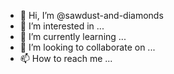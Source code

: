 - 👋 Hi, I’m @sawdust-and-diamonds
- 👀 I’m interested in ...
- 🌱 I’m currently learning ...
- 💞️ I’m looking to collaborate on ...
- 📫 How to reach me ...

<!---
Hi, this is a new account solely for hosting a portfolio of my software projects. This account is completely unconnected to my other online indentities — untainted by the emotional residue of internet dramas and overactive debates (of which I am a part-time fan, and I believe are healthy in moderate doses!). Only good things shall come from this account.

As you can see, my interests include — apart from coding and creating software — music by Joanna Newsom and mysterious sea creatures from before the dawn of time...
--->
